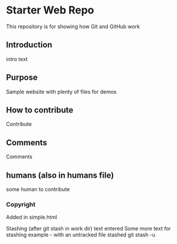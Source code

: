 # Starter Web Repo
This repository is for showing how Git and GitHub work

## Introduction
intro text

## Purpose
Sample website with plenty of files for demos

## How to contribute
Contribute

## Comments
Comments

## humans (also in humans file)
some human to contribute

### Copyright
Added in simple.html

Stashing (after git stash in work dir) text entered
Some more text for stashing example - with an untracked file stashed git stash -u
